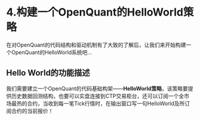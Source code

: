 # 4.构建一个OpenQuant的HelloWorld策略

在对OpenQuant的代码结构和驱动机制有了大致的了解后，让我们来开始构建一个OpenQuant的HelloWorld系统吧...



## Hello World的功能描述

我们需要建立一个OpenQuant的代码基础构架——**HelloWorld策略**，该策略要提供历史数据回测结构，也要可以实盘连接到CTP交易柜台，还可以订阅一个全市场最热的合约，当收到每一笔Tick行情时，在输出窗口写一句HelloWorld及所订阅合约的当前报价！









